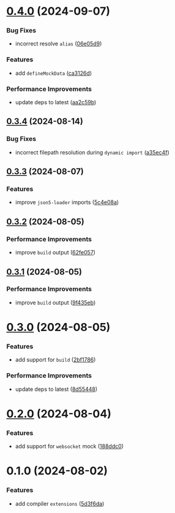 # [0.4.0](https://github.com/pengzhanbo/rspack-plugin-mock/compare/v0.3.4...v0.4.0) (2024-09-07)


### Bug Fixes

* incorrect resolve `alias` ([06e05d9](https://github.com/pengzhanbo/rspack-plugin-mock/commit/06e05d9d8cab4ec4766659c8bb04b0d3d738065d))


### Features

* add `defineMockData` ([ca3126d](https://github.com/pengzhanbo/rspack-plugin-mock/commit/ca3126d5f86e4b0d5b7758fa847bc16749eb5333))


### Performance Improvements

* update deps to latest ([aa2c59b](https://github.com/pengzhanbo/rspack-plugin-mock/commit/aa2c59b6d5d9f2e3ed51379cde3be56b0a5a4f89))



## [0.3.4](https://github.com/pengzhanbo/rspack-plugin-mock/compare/v0.3.3...v0.3.4) (2024-08-14)


### Bug Fixes

* incorrect filepath resolution during `dynamic import` ([a35ec4f](https://github.com/pengzhanbo/rspack-plugin-mock/commit/a35ec4fb6b3a5fbac790325ecc98f2a528305d91))



## [0.3.3](https://github.com/pengzhanbo/rspack-plugin-mock/compare/v0.3.2...v0.3.3) (2024-08-07)


### Features

* improve `json5-loader` imports ([5c4e08a](https://github.com/pengzhanbo/rspack-plugin-mock/commit/5c4e08a92e38317c57f67a2cf8a8500c732d7bb4))



## [0.3.2](https://github.com/pengzhanbo/rspack-plugin-mock/compare/v0.3.1...v0.3.2) (2024-08-05)


### Performance Improvements

* improve `build` output ([62fe057](https://github.com/pengzhanbo/rspack-plugin-mock/commit/62fe05799f392414f6f95f13455f755bd0ef676d))



## [0.3.1](https://github.com/pengzhanbo/rspack-plugin-mock/compare/v0.3.0...v0.3.1) (2024-08-05)


### Performance Improvements

* improve `build` output ([9f435eb](https://github.com/pengzhanbo/rspack-plugin-mock/commit/9f435ebb84aa9043b2dbebd9a583eafa967a0ae8))



# [0.3.0](https://github.com/pengzhanbo/rspack-plugin-mock/compare/v0.2.0...v0.3.0) (2024-08-05)


### Features

* add support for `build` ([2bf1786](https://github.com/pengzhanbo/rspack-plugin-mock/commit/2bf1786a6beefc7a071f2a966dba565ea561bab8))


### Performance Improvements

* update deps to latest ([8d55448](https://github.com/pengzhanbo/rspack-plugin-mock/commit/8d554482b33665bb0669635a097d8a6adf16be4e))



# [0.2.0](https://github.com/pengzhanbo/rspack-plugin-mock/compare/v0.1.0...v0.2.0) (2024-08-04)


### Features

* add support for `websocket` mock ([188ddc0](https://github.com/pengzhanbo/rspack-plugin-mock/commit/188ddc0f78f6ce7c7b2fc82f0fe8a5b7515f36dd))



# 0.1.0 (2024-08-02)


### Features

* add compiler `extensions` ([5d3f6da](https://github.com/pengzhanbo/rspack-plugin-mock/commit/5d3f6dada83ed69e56b028b5aa4ad6d40f6890b0))



